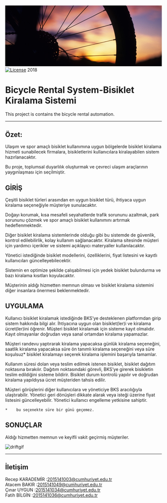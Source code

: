 ![Storybook Screenshot](Photographs/6.jfif)
[![License](https://img.shields.io/badge/license-MIT-green.svg?style=flat)](https://github.com/recepkarademir/A-Bicycle_Rental_System/blob/master/LICENSE) 2018
# Bicycle Rental System-Bisiklet Kiralama Sistemi

This project is  contains the bicycle rental automation.
____________________________________________________________________________________________________________________________________

Özet:
------------------------------

Ulaşım ve spor amaçlı bisiklet kullanımına uygun bölgelerde bisiklet kiralama hizmeti sunabilecek firmalara, 
bisikletlerini kullanıcılara kiralayabilen sistem hazırlanacaktır.

Bu proje, toplumsal duyarlılık oluşturmak ve çevreci ulaşım araçlarının yaygınlaşması için seçilmiştir.

GİRİŞ
------------------------------

Çeşitli bisiklet türleri arasından en uygun bisiklet türü, ihtiyaca uygun kiralama 
seçeneğiyle müşteriye sunulacaktır.
     
Doğayı korumak, kısa mesafeli seyahatlerde trafik sorununu azaltmak, park sorununu çözmek ve spor amaçlı bisiklet kullanımını artırmak hedeflenmektedir.

Diğer bisiklet kiralama sistemlerinde olduğu gibi bu sistemde de güvenlik,
kontrol edilebilirlik, kolay kullanım sağlanacaktır. Kiralama sitesinde müşteri için yardımcı içerikler ve sistemi açıklayıcı materyaller kullanılacaktır. 

Yönetici istediğinde bisiklet modellerini, özelliklerini, fiyat listesini ve kayıtlı kullanıcıları güncelleyebilecektir.

Sistemin en optimize şekilde çalışabilmesi için yedek bisiklet bulundurma ve bazı kiralama kısıtları koyulacaktır.

Müşterinin aldığı hizmetten memnun olması ve bisiklet kiralama sistemini diğer insanlara önermesi beklenmektedir.


UYGULAMA
------------------------------

Kullanıcı bisiklet kiralamak istediğinde BKS’ye desteklenen platformdan girip sistem hakkında bilgi alır. İhtiyacına uygun olan bisiklet(ler)i ve kiralama ücret(ler)ini öğrenir.
Müşteri bisiklet kiralamak için sisteme kayıt olmalıdır. 
Kayıt olmayanlar doğrudan veya sanal ortamdan kiralama yapamazlar.

Müşteri randevu yaptırarak kiralama yapacaksa günlük kiralama seçeneğini, saatlik kiralama yapacaksa süre ön tanımlı kiralama seçeneğini veya süre koşulsuz*  bisiklet kiralamayı seçerek kiralama işlemini başarıyla tamamlar.

Kullanım süresi dolan veya teslim edilmek istenen bisiklet, bisiklet dağıtım noktasına bırakılır.
Dağıtım noktasındaki görevli, BKS’ye girerek bisikletin teslim edildiğini sisteme bildirir. 
Bisiklet durum kontrolü yapılır ve doğrudan kiralama yapıldıysa ücret müşteriden tahsis edilir.

   Müşteri görüşlerini diğer kullanıcılara ve yöneticiye BKS aracılığıyla ulaştırabilir.
Yönetici geri dönüşleri dikkate alarak veya isteği üzerine fiyat listesini güncelleyebilir.
Yönetici kullanıcı engelleme yetkisine sahiptir.

    *    bu seçenekte süre bir günü geçemez.



SONUÇLAR
------------------------------

Aldığı hizmetten memnun ve keyifli vakit geçirmiş müşteriler.

![driftgif](Video/driftgif.gif)
___________________________________________________________________________________________________________________________________

İletişim
------------------------------

Recep KARADEMİR :2015141003@cumhuriyet.edu.tr<br>
Atacem BAKIR    :2015141049@cumhuriyet.edu.tr<br>
Çınar UYGUN     :2015141034@cumhuriyet.edu.tr<br>
Fatih BİLGİN    :2015141036@cumhuriyet.edu.tr<br>



